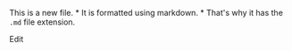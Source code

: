 This is a new file. * It is formatted using markdown. * That's why it has the `.md` file extension.

Edit
